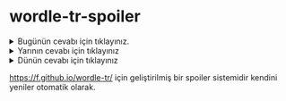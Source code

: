 # wordle-tr-spoiler

<details>
  <summary>Bugünün cevabı için tıklayınız.</summary>
  <br>
    <b> debbe </b>
</details>

<details>
  <summary>Yarının cevabı için tıklayınız</summary>
  <br>
   <b> volta </b>
</details>

<details>
  <summary>Dünün cevabı için tıklayınız </summary>
  <br>
  <b> fitre </b>
</details>

https://f.github.io/wordle-tr/ için geliştirilmiş bir spoiler sistemidir kendini yeniler otomatik olarak.

